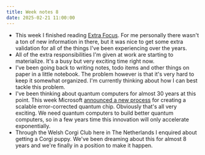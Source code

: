 ```yaml
---
title: Week notes 8
date: 2025-02-21 11:00:00
---
```


- This week I finished reading [Extra Focus](https://www.extrafocusbook.com/). For me personally there wasn't a ton of new information in there, but it was nice to get some extra validation for all of the things I've been experiencing over the years.
- All of the extra responsibilities I'm given at work are starting to materialize. It's a busy but very exciting time right now.
- I've been going back to writing notes, todo items and other things on paper in a little notebook. The problem however is that it's very hard to keep it somewhat organized. I'm currently thinking about how I can best tackle this problem.
- I've been thinking about quantum computers for almost 30 years at this point. This week Microsoft [announced a new process](https://www.youtube.com/watch?v=wSHmygPQukQ) for creating a scalable error-corrected quantum chip. Obviously that's all very exciting. We need quantum computers to build better quantum computers, so in a few years time this innovation will only accelerate exponentially.
- Through the Welsh Corgi Club here in The Netherlands I enquired about getting a Corgi puppy. We've been dreaming about this for almost 8 years and we're finally in a position to make it happen.
